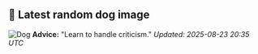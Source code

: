 ## 🐶 Latest random dog image
![Dog](https://images.dog.ceo/breeds/setter-english/n02100735_4035.jpg)
**Advice:** "Learn to handle criticism."
*Updated: 2025-08-23 20:35 UTC*
